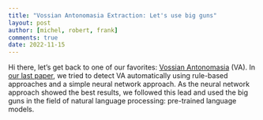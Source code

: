 ```yaml
---
title: "Vossian Antonomasia Extraction: Let's use big guns"
layout: post
author: [michel, robert, frank]
comments: true
date: 2022-11-15
---
```


Hi there, let’s get back to one of our favorites: [Vossian
Antonomasia](https://vossanto.weltliteratur.net/) (VA).  In [our last
paper](https://weltliteratur.net/vossian-antonomasia-next-level/), we
tried to detect VA automatically using rule-based approaches and a
simple neural network approach. As the neural network approach showed
the best results, we followed this lead and used the big guns in the
field of natural language processing: pre-trained language models.
